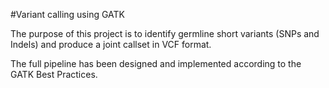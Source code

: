 #Variant calling using GATK

The purpose of this project is to identify germline short variants (SNPs and Indels) and produce a joint callset in VCF format. 

The full pipeline has been designed and implemented according to the GATK Best Practices.
